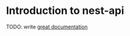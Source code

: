 # Introduction to nest-api

TODO: write [great documentation](http://jacobian.org/writing/what-to-write/)
